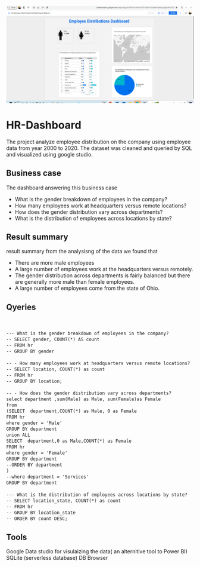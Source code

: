 ![alt text](https://github.com/marrr00/HR-Dashboard/blob/main/2023-06-07%20(2).png)

# HR-Dashboard
The project analyze employee distribution on the company using employee data from year 2000 to 2020. The dataset was cleaned and queried by SQL and visualized using google studio.

## Business case
The dashboard answering this business case
- What is the gender breakdown of employees in the company?
- How many employees work at headquarters versus remote locations?
- How does the gender distribution vary across departments?
- What is the distribution of employees across locations by state?


## Result summary
result summary 
from the analysisng of the data we found that 
- There are more male employees
- A large number of employees work at the headquarters versus remotely.
- The gender distribution across departments is fairly balanced but there are generally more male than female employees.
- A large number of employees come from the state of Ohio.


## Qyeries 
 ```mysql

                  
--- What is the gender breakdown of employees in the company?                                        
-- SELECT gender, COUNT(*) AS count
-- FROM hr
-- GROUP BY gender

-- - How many employees work at headquarters versus remote locations?
-- SELECT location, COUNT(*) as count
-- FROM hr
-- GROUP BY location;

-- - How does the gender distribution vary across departments?
select department ,sum(Male) as Male, sum(Female)as Female
 from 
(SELECT  department,COUNT(*) as Male, 0 as Female
FROM hr
where gender = 'Male'
GROUP BY department
union ALL
SELECT  department,0 as Male,COUNT(*) as Female
FROM hr
where gender = 'Female'
GROUP BY department
--ORDER BY department 
)
--where department = 'Services'
GROUP BY department 

--- What is the distribution of employees across locations by state?
-- SELECT location_state, COUNT(*) as count
-- FROM hr
-- GROUP BY location_state
-- ORDER BY count DESC;

```

## Tools
Google Data studio for visulaizing the data( an alternitive tool to Power BI)
SQLite (serverless database)
DB Browser 
